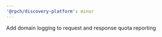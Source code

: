 ```yaml
---
'@rpch/discovery-platform': minor
---
```


Add domain logging to request and response quota reporting
